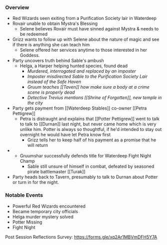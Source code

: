 ### Overview
- Red Wizards seen exiting from a Purification Society lair in Waterdeep 
- Rovair unable to obtain Mystra's Blessing
	- Selene believes Rovair must have sinned against Mystra & needs to be redeemed
- Grizz wants to follow up with Selene about the nature of magic and see if there is anything she can teach him
	- Selene offered her services anytime to those interested in her Goddess.
- Party uncovers truth behind Sable's ambush
	- Helga, a Harper helping hunted species, found dead
		- *Murdered, interrogated and replaced by an imposter*
		- *Imposter misdirected Sable to the Purification Society Lair instead of the Safe Haven*
		- *Gruum teaches [[Taven]] how make sure a body at a crime scene is properly dead*
		- *Detective Trevius mentions [[Shrine of Forgotten]], new temple in the city*
- Party gets payment from [[Waterdeep Stables]] co-owner [[Petra Pettigrew]]
	- Petra is distraught and explains that [[Potter Pettigrew]] went to talk to talk to [[Durnan]] last night, but never came home which is very unlike him. Potter is always so thoughtful, if he'd intended to stay out overnight he would have let Petra know first
		- Grizz tells her to keep half of his payment as a promise that he will return
- - Gruumshar successfully defends title for Waterdeep Fight Night Champ
	- Sable still unsure of himself in combat, defeated by seasoned pirate battlemaster [[Turak]]
- Party heads back to Tavern, presumably to talk to Durnan about Potter or turn in for the night.
### Notable Events
- Powerful Red Wizards encountered
- Became temporary city officials
- Helga murder mystery solved
- Potter Missing
- Fight Night

Post Session Reflections Survey: https://forms.gle/xq2Ar1MBVmDFH5Y7A